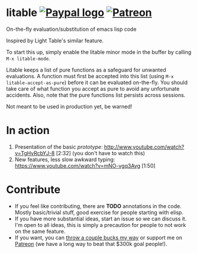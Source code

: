 litable [![Paypal logo](https://www.paypalobjects.com/en_US/i/btn/btn_donate_LG.gif)](https://www.paypal.com/cgi-bin/webscr?cmd=_s-xclick&hosted_button_id=A5PMGVKCQBT88) [![Patreon](https://c5.patreon.com/external/logo/logomarkOrange.svg)](https://www.patreon.com/user?u=3282358&ty=h)
=======

On-the-fly evaluation/substitution of emacs lisp code

Inspired by Light Table's similar feature.

To start this up, simply enable the litable minor mode in the buffer by calling `M-x litable-mode`.

Litable keeps a list of pure functions as a safeguard for unwanted evaluations. A function must first be accepted into this list (using `M-x litable-accept-as-pure`) before it can be evaluated on-the-fly. You should take care of what function you accept as pure to avoid any unfortunate accidents. Also, note that the pure functions list persists across sessions.

Not meant to be used in production yet, be warned!

In action
=======

1. Presentation of the basic *prototype*: http://www.youtube.com/watch?v=TgHvRcbYJ-8 [2:32] \(you don't have to watch this\)
2. New features, less slow awkward typing: https://www.youtube.com/watch?v=mNO-vgq3Avg [1:50]

Contribute
=======

* If you feel like contributing, there are **TODO** annotations in the code. Mostly basic/trivial stuff, good exercise for people starting with elisp.
* If you have more substantial ideas, start an issue so we can discuss it. I'm open to all ideas, this is simply a precaution for people to not work on the same feature.
* If you want, you can [throw a couple bucks my way](https://www.paypal.com/cgi-bin/webscr?cmd=_s-xclick&hosted_button_id=A5PMGVKCQBT88) or support me on [Patreon](https://www.patreon.com/user?u=3282358&ty=h) \(we have a long way to beat that $300k goal people!\).
